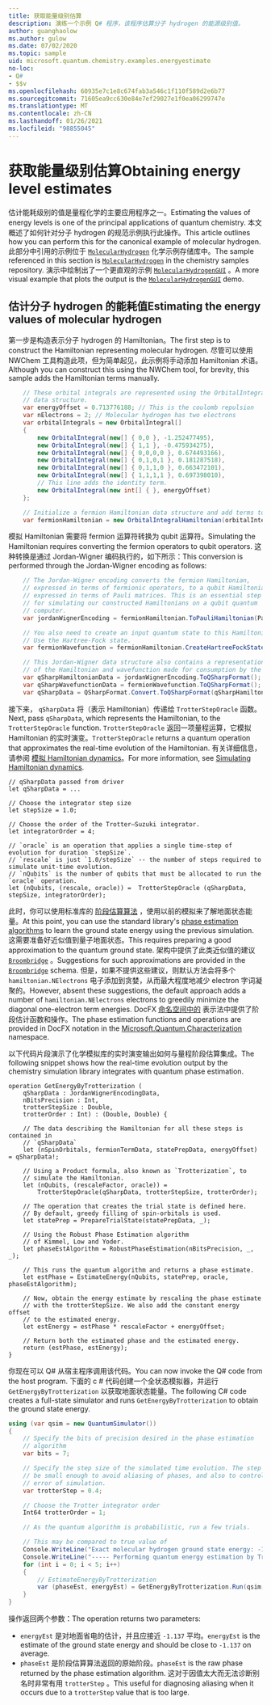 ```yaml
---
title: 获取能量级别估算
description: 演练一个示例 Q# 程序，该程序估算分子 hydrogen 的能源级别值。
author: guanghaolow
ms.author: gulow
ms.date: 07/02/2020
ms.topic: sample
uid: microsoft.quantum.chemistry.examples.energyestimate
no-loc:
- Q#
- $$v
ms.openlocfilehash: 60935e7c1e8c674fab3a546c1f110f589d2e6b77
ms.sourcegitcommit: 71605ea9cc630e84e7ef29027e1f0ea06299747e
ms.translationtype: MT
ms.contentlocale: zh-CN
ms.lasthandoff: 01/26/2021
ms.locfileid: "98855045"
---
```

# <a name="obtaining-energy-level-estimates"></a><span data-ttu-id="71349-103">获取能量级别估算</span><span class="sxs-lookup"><span data-stu-id="71349-103">Obtaining energy level estimates</span></span>
<span data-ttu-id="71349-104">估计能耗级别的值是量程化学的主要应用程序之一。</span><span class="sxs-lookup"><span data-stu-id="71349-104">Estimating the values of energy levels is one of the principal applications of quantum chemistry.</span></span> <span data-ttu-id="71349-105">本文概述了如何针对分子 hydrogen 的规范示例执行此操作。</span><span class="sxs-lookup"><span data-stu-id="71349-105">This article outlines how you can perform this for the canonical example of molecular hydrogen.</span></span> <span data-ttu-id="71349-106">此部分中引用的示例位于 [`MolecularHydrogen`](https://github.com/microsoft/Quantum/tree/main/samples/chemistry/MolecularHydrogen) 化学示例存储库中。</span><span class="sxs-lookup"><span data-stu-id="71349-106">The sample referenced in this section is [`MolecularHydrogen`](https://github.com/microsoft/Quantum/tree/main/samples/chemistry/MolecularHydrogen) in the chemistry samples repository.</span></span> <span data-ttu-id="71349-107">演示中绘制出了一个更直观的示例 [`MolecularHydrogenGUI`](https://github.com/microsoft/Quantum/tree/main/samples/chemistry/MolecularHydrogenGUI) 。</span><span class="sxs-lookup"><span data-stu-id="71349-107">A more visual example that plots the output is the [`MolecularHydrogenGUI`](https://github.com/microsoft/Quantum/tree/main/samples/chemistry/MolecularHydrogenGUI) demo.</span></span>

## <a name="estimating-the-energy-values-of-molecular-hydrogen"></a><span data-ttu-id="71349-108">估计分子 hydrogen 的能耗值</span><span class="sxs-lookup"><span data-stu-id="71349-108">Estimating the energy values of molecular hydrogen</span></span>

<span data-ttu-id="71349-109">第一步是构造表示分子 hydrogen 的 Hamiltonian。</span><span class="sxs-lookup"><span data-stu-id="71349-109">The first step is to construct the Hamiltonian representing molecular hydrogen.</span></span> <span data-ttu-id="71349-110">尽管可以使用 NWChem 工具构造此项，但为简单起见，此示例将手动添加 Hamiltonian 术语。</span><span class="sxs-lookup"><span data-stu-id="71349-110">Although you can construct this using the NWChem tool, for brevity, this sample adds the Hamiltonian terms manually.</span></span>

```csharp
    // These orbital integrals are represented using the OrbitalIntegral
    // data structure.
    var energyOffset = 0.713776188; // This is the coulomb repulsion
    var nElectrons = 2; // Molecular hydrogen has two electrons
    var orbitalIntegrals = new OrbitalIntegral[]
    {
        new OrbitalIntegral(new[] { 0,0 }, -1.252477495),
        new OrbitalIntegral(new[] { 1,1 }, -0.475934275),
        new OrbitalIntegral(new[] { 0,0,0,0 }, 0.674493166),
        new OrbitalIntegral(new[] { 0,1,0,1 }, 0.181287518),
        new OrbitalIntegral(new[] { 0,1,1,0 }, 0.663472101),
        new OrbitalIntegral(new[] { 1,1,1,1 }, 0.697398010),
        // This line adds the identity term.
        new OrbitalIntegral(new int[] { }, energyOffset)
    };

    // Initialize a fermion Hamiltonian data structure and add terms to it.
    var fermionHamiltonian = new OrbitalIntegralHamiltonian(orbitalIntegrals).ToFermionHamiltonian();
```

<span data-ttu-id="71349-111">模拟 Hamiltonian 需要将 fermion 运算符转换为 qubit 运算符。</span><span class="sxs-lookup"><span data-stu-id="71349-111">Simulating the Hamiltonian requires converting the fermion operators to qubit operators.</span></span> <span data-ttu-id="71349-112">这种转换是通过 Jordan-Wigner 编码执行的，如下所示：</span><span class="sxs-lookup"><span data-stu-id="71349-112">This conversion is performed through the Jordan-Wigner encoding as follows:</span></span>

```csharp
    // The Jordan-Wigner encoding converts the fermion Hamiltonian, 
    // expressed in terms of fermionic operators, to a qubit Hamiltonian,
    // expressed in terms of Pauli matrices. This is an essential step
    // for simulating our constructed Hamiltonians on a qubit quantum
    // computer.
    var jordanWignerEncoding = fermionHamiltonian.ToPauliHamiltonian(Pauli.QubitEncoding.JordanWigner);

    // You also need to create an input quantum state to this Hamiltonian.
    // Use the Hartree-Fock state.
    var fermionWavefunction = fermionHamiltonian.CreateHartreeFockState(nElectrons);

    // This Jordan-Wigner data structure also contains a representation 
    // of the Hamiltonian and wavefunction made for consumption by the Q# operations.
    var qSharpHamiltonianData = jordanWignerEncoding.ToQSharpFormat();
    var qSharpWavefunctionData = fermionWavefunction.ToQSharpFormat();
    var qSharpData = QSharpFormat.Convert.ToQSharpFormat(qSharpHamiltonianData, qSharpWavefunctionData);
```

<span data-ttu-id="71349-113">接下来， `qSharpData` 将（表示 Hamiltonian）传递给 `TrotterStepOracle` 函数。</span><span class="sxs-lookup"><span data-stu-id="71349-113">Next, pass `qSharpData`, which represents the Hamiltonian, to the `TrotterStepOracle` function.</span></span> <span data-ttu-id="71349-114">`TrotterStepOracle` 返回一项量程运算，它模拟 Hamiltonian 的实时演变。</span><span class="sxs-lookup"><span data-stu-id="71349-114">`TrotterStepOracle` returns a quantum operation that approximates the real-time evolution of the Hamiltonian.</span></span> <span data-ttu-id="71349-115">有关详细信息，请参阅 [模拟 Hamiltonian dynamics](xref:microsoft.quantum.chemistry.concepts.simulationalgorithms)。</span><span class="sxs-lookup"><span data-stu-id="71349-115">For more information, see [Simulating Hamiltonian dynamics](xref:microsoft.quantum.chemistry.concepts.simulationalgorithms).</span></span>

```qsharp
// qSharpData passed from driver
let qSharpData = ... 

// Choose the integrator step size
let stepSize = 1.0;

// Choose the order of the Trotter—Suzuki integrator.
let integratorOrder = 4;

// `oracle` is an operation that applies a single time-step of evolution for duration `stepSize`.
// `rescale` is just `1.0/stepSize` -- the number of steps required to simulate unit-time evolution.
// `nQubits` is the number of qubits that must be allocated to run the `oracle` operation.
let (nQubits, (rescale, oracle)) =  TrotterStepOracle (qSharpData, stepSize, integratorOrder);
```

<span data-ttu-id="71349-116">此时，你可以使用标准库的 [阶段估算算法](xref:microsoft.quantum.libraries.characterization) ，使用以前的模拟来了解地面状态能量。</span><span class="sxs-lookup"><span data-stu-id="71349-116">At this point, you can use the standard library's [phase estimation algorithms](xref:microsoft.quantum.libraries.characterization) to learn the ground state energy using the previous simulation.</span></span> <span data-ttu-id="71349-117">这需要准备好近似值到量子地面状态。</span><span class="sxs-lookup"><span data-stu-id="71349-117">This requires preparing a good approximation to the quantum ground state.</span></span> <span data-ttu-id="71349-118">架构中提供了此类近似值的建议 [`Broombridge`](xref:microsoft.quantum.libraries.chemistry.schema.broombridge) 。</span><span class="sxs-lookup"><span data-stu-id="71349-118">Suggestions for such approximations are provided in the [`Broombridge`](xref:microsoft.quantum.libraries.chemistry.schema.broombridge) schema.</span></span> <span data-ttu-id="71349-119">但是，如果不提供这些建议，则默认方法会将多个 `hamiltonian.NElectrons` 电子添加到贪婪，从而最大程度地减少 electron 字词凝聚的。</span><span class="sxs-lookup"><span data-stu-id="71349-119">However, absent these suggestions, the default approach adds a number of `hamiltonian.NElectrons` electrons to greedily minimize the diagonal one-electron term energies.</span></span> <span data-ttu-id="71349-120">DocFX [命名空间中的](xref:Microsoft.Quantum.Characterization) 表示法中提供了阶段估计函数和操作。</span><span class="sxs-lookup"><span data-stu-id="71349-120">The phase estimation functions and operations are provided in DocFX notation in the [Microsoft.Quantum.Characterization](xref:Microsoft.Quantum.Characterization) namespace.</span></span>

<span data-ttu-id="71349-121">以下代码片段演示了化学模拟库的实时演变输出如何与量程阶段估算集成。</span><span class="sxs-lookup"><span data-stu-id="71349-121">The following snippet shows how the real-time evolution output by the chemistry simulation library integrates with quantum phase estimation.</span></span>

```qsharp
operation GetEnergyByTrotterization (
    qSharpData : JordanWignerEncodingData, 
    nBitsPrecision : Int, 
    trotterStepSize : Double, 
    trotterOrder : Int) : (Double, Double) {
    
    // The data describing the Hamiltonian for all these steps is contained in
    // `qSharpData`
    let (nSpinOrbitals, fermionTermData, statePrepData, energyOffset) = qSharpData!;
    
    // Using a Product formula, also known as `Trotterization`, to
    // simulate the Hamiltonian.
    let (nQubits, (rescaleFactor, oracle)) = 
        TrotterStepOracle(qSharpData, trotterStepSize, trotterOrder);
    
    // The operation that creates the trial state is defined here.
    // By default, greedy filling of spin-orbitals is used.
    let statePrep = PrepareTrialState(statePrepData, _);
    
    // Using the Robust Phase Estimation algorithm
    // of Kimmel, Low and Yoder.
    let phaseEstAlgorithm = RobustPhaseEstimation(nBitsPrecision, _, _);
    
    // This runs the quantum algorithm and returns a phase estimate.
    let estPhase = EstimateEnergy(nQubits, statePrep, oracle, phaseEstAlgorithm);
    
    // Now, obtain the energy estimate by rescaling the phase estimate
    // with the trotterStepSize. We also add the constant energy offset
    // to the estimated energy.
    let estEnergy = estPhase * rescaleFactor + energyOffset;
    
    // Return both the estimated phase and the estimated energy.
    return (estPhase, estEnergy);
}
```

<span data-ttu-id="71349-122">你现在可以 Q# 从宿主程序调用该代码。</span><span class="sxs-lookup"><span data-stu-id="71349-122">You can now invoke the Q# code from the host program.</span></span> <span data-ttu-id="71349-123">下面的 c # 代码创建一个全状态模拟器，并运行 `GetEnergyByTrotterization` 以获取地面状态能量。</span><span class="sxs-lookup"><span data-stu-id="71349-123">The following C# code creates a full-state simulator and runs `GetEnergyByTrotterization` to obtain the ground state energy.</span></span>

```csharp
using (var qsim = new QuantumSimulator())
{
    // Specify the bits of precision desired in the phase estimation 
    // algorithm
    var bits = 7;

    // Specify the step size of the simulated time evolution. The step size needs to
    // be small enough to avoid aliasing of phases, and also to control the
    // error of simulation.
    var trotterStep = 0.4;

    // Choose the Trotter integrator order
    Int64 trotterOrder = 1;

    // As the quantum algorithm is probabilistic, run a few trials.

    // This may be compared to true value of
    Console.WriteLine("Exact molecular hydrogen ground state energy: -1.137260278.\n");
    Console.WriteLine("----- Performing quantum energy estimation by Trotter simulation algorithm");
    for (int i = 0; i < 5; i++)
    {
        // EstimateEnergyByTrotterization
        var (phaseEst, energyEst) = GetEnergyByTrotterization.Run(qsim, qSharpData, bits, trotterStep, trotterOrder).Result;
    }
}
```

<span data-ttu-id="71349-124">操作返回两个参数：</span><span class="sxs-lookup"><span data-stu-id="71349-124">The operation returns two parameters:</span></span> 

- <span data-ttu-id="71349-125">`energyEst` 是对地面省电的估计，并且应接近 `-1.137` 平均。</span><span class="sxs-lookup"><span data-stu-id="71349-125">`energyEst` is the estimate of the ground state energy and should be close to `-1.137` on average.</span></span> 
- <span data-ttu-id="71349-126">`phaseEst` 是阶段估算算法返回的原始阶段。</span><span class="sxs-lookup"><span data-stu-id="71349-126">`phaseEst` is the raw phase returned by the phase estimation algorithm.</span></span> <span data-ttu-id="71349-127">这对于因值太大而无法诊断别名时非常有用 `trotterStep` 。</span><span class="sxs-lookup"><span data-stu-id="71349-127">This useful for diagnosing aliasing when it occurs due to a `trotterStep` value that is too large.</span></span>

